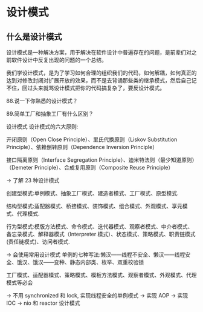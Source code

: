 # 设计模式

## 什么是设计模式

设计模式是一种解决方案，用于解决在软件设计中普遍存在的问题，是前辈们对之前软件设计中反复出现的问题的一个总结。

我们学设计模式，是为了学习如何合理的组织我们的代码，如何解耦，如何真正的达到对修改封闭对扩展开放的效果，而不是去背诵那些类的继承模式，然后自己记不住，回过头来就骂设计模式把你的代码搞复杂了，要反设计模式。


88.说一下你熟悉的设计模式？

89.简单工厂和抽象工厂有什么区别？

 设计模式
设计模式的六大原则:

开闭原则（Open Close Principle）、里氏代换原则（Liskov Substitution Principle）、依赖倒转原则（Dependence Inversion Principle）

接口隔离原则（Interface Segregation Principle）、迪米特法则（最少知道原则）（Demeter Principle）、合成复用原则（Composite Reuse Principle）

→ 了解 23 种设计模式

创建型模式:单例模式、抽象工厂模式、建造者模式、工厂模式、原型模式.

结构型模式:适配器模式、桥接模式、装饰模式、组合模式、外观模式、享元模式、代理模式.

行为型模式:模版方法模式、命令模式、迭代器模式、观察者模式、中介者模式、备忘录模式、解释器模式（Interpreter 模式）、状态模式、策略模式、职责链模式(责任链模式)、访问者模式.

→ 会使用常用设计模式
单例的七种写法:懒汉——线程不安全、懒汉——线程安全、饿汉、饿汉——变种、静态内部类、枚举、双重校验锁

工厂模式、适配器模式、策略模式、模板方法模式、观察者模式、外观模式、代理模式等必会

→ 不用 synchronized 和 lock, 实现线程安全的单例模式
→ 实现 AOP
→ 实现 IOC
→ nio 和 reactor 设计模式


